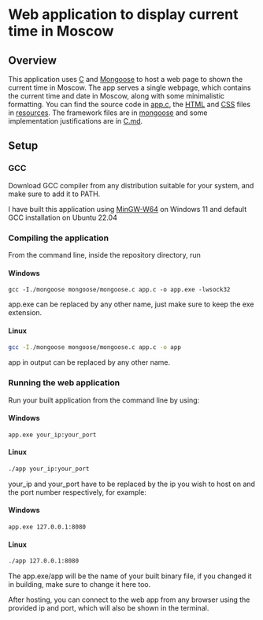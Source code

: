 # Web application to display current time in Moscow

## Overview

This application uses [C](https://en.wikipedia.org/wiki/C_(programming_language)) and
[Mongoose](https://github.com/cesanta/mongoose) to host a web page to shown the current
time in Moscow. The app serves a single webpage, which contains the current time and date
in Moscow, along with some minimalistic formatting. You can find the source code in
[app.c](app.c), the [HTML](resources/templates) and [CSS](resources/static) files in
[resources](resources). The framework files are in [mongoose](mongoose)
and some implementation justifications are in [C.md](C.md).

## Setup

### GCC

Download GCC compiler from any distribution suitable for your system, and make sure to add it to PATH.

I have built this application using [MinGW-W64](https://github.com/niXman/mingw-builds-binaries/releases)
on Windows 11 and default GCC installation on Ubuntu 22.04

### Compiling the application

From the command line, inside the repository directory, run

#### Windows

```batch
gcc -I./mongoose mongoose/mongoose.c app.c -o app.exe -lwsock32
```

app.exe can be replaced by any other name, just make sure to keep the exe extension.

#### Linux

```bash
gcc -I./mongoose mongoose/mongoose.c app.c -o app
```

app in output can be replaced by any other name.

### Running the web application

Run your built application from the command line by using:

#### Windows

```batch
app.exe your_ip:your_port
```

#### Linux

```bash
./app your_ip:your_port
```

your_ip and your_port have to be replaced by the ip you wish to host on
and the port number respectively, for example:

#### Windows

```batch
app.exe 127.0.0.1:8080
```

#### Linux

```bash
./app 127.0.0.1:8080
```
The app.exe/app will be the name of your built binary file, if you changed it
in building, make sure to change it here too.

After hosting, you can connect to the web app from any browser using
the provided ip and port, which will also be shown in the terminal.
